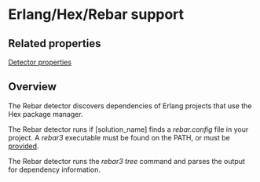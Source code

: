 # Erlang/Hex/Rebar support

## Related properties

[Detector properties](../properties/detectors/hex.md)

## Overview

The Rebar detector discovers dependencies of Erlang projects that use the Hex package manager.

The Rebar detector runs if [solution_name] finds a *rebar.config* file in your project.
A *rebar3* executable must be found on the PATH, or must be [provided](../properties/detectors/hex.md#rebar3-executable).

The Rebar detector runs the *rebar3 tree* command and parses the output for dependency information.



